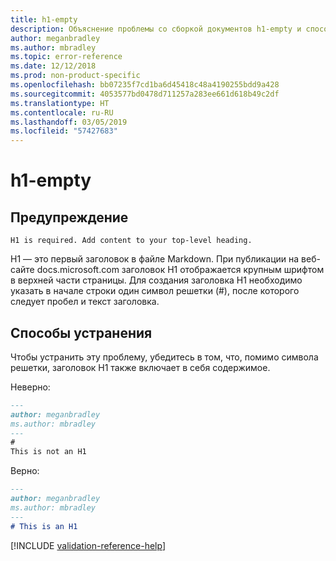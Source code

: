 ```yaml
---
title: h1-empty
description: Объяснение проблемы со сборкой документов h1-empty и способа ее устранения
author: meganbradley
ms.author: mbradley
ms.topic: error-reference
ms.date: 12/12/2018
ms.prod: non-product-specific
ms.openlocfilehash: bb07235f7cd1ba6d45418c48a4190255bdd9a428
ms.sourcegitcommit: 4053577bd0478d711257a283ee661d618b49c2df
ms.translationtype: HT
ms.contentlocale: ru-RU
ms.lasthandoff: 03/05/2019
ms.locfileid: "57427683"
---
```

# <a name="h1-empty"></a>h1-empty

## <a name="warning"></a>Предупреждение

`H1 is required. Add content to your top-level heading.`

H1 — это первый заголовок в файле Markdown. При публикации на веб-сайте docs.microsoft.com заголовок H1 отображается крупным шрифтом в верхней части страницы. Для создания заголовка H1 необходимо указать в начале строки один символ решетки (#), после которого следует пробел и текст заголовка.

## <a name="resolution"></a>Способы устранения

Чтобы устранить эту проблему, убедитесь в том, что, помимо символа решетки, заголовок H1 также включает в себя содержимое.

Неверно:

```markdown
---
author: meganbradley
ms.author: mbradley
---
#
This is not an H1
```

Верно:

```markdown
---
author: meganbradley
ms.author: mbradley
---
# This is an H1
```

<!--make sure to add this file to your includes folder and verify the path-->
[!INCLUDE [validation-reference-help](includes/validation-reference-help.md)]